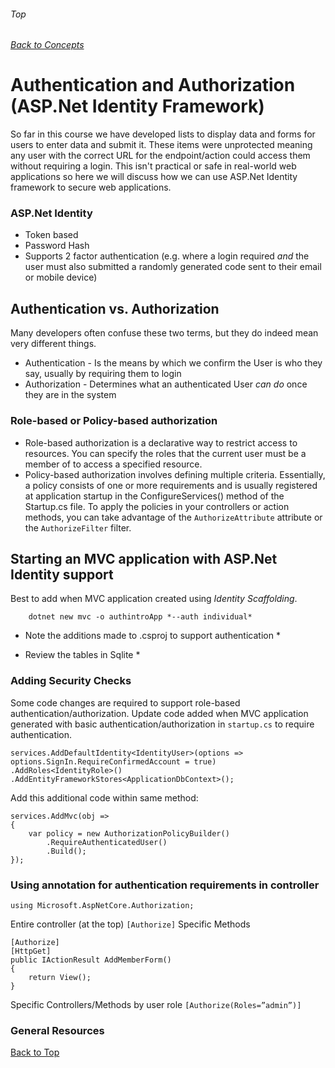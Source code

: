 ###### Top
###### [Back to Concepts](./README.md)
# Authentication and Authorization (ASP.Net Identity Framework)
So far in this course we have developed lists to display data and forms for users to enter data and submit it. These items were unprotected meaning any user with the correct URL for the endpoint/action could access them without requiring a login. This isn't practical or safe in real-world web applications so here we will discuss how we can use ASP.Net Identity framework to secure web applications.

### ASP.Net Identity
- Token based
- Password Hash
- Supports 2 factor authentication (e.g. where a login required *and* the user must also submitted a randomly generated code sent to their email or mobile device)

## Authentication vs. Authorization
Many developers often confuse these two terms, but they do indeed mean very different things.
- Authentication - Is the means by which we confirm the User is who they say, usually by requiring them to login
- Authorization - Determines what an authenticated User *can do* once they are in the system

### Role-based or Policy-based authorization 
- Role-based authorization is a declarative way to restrict access to resources. You can specify the roles that the current user must be a member of to access a specified resource.
- Policy-based authorization involves defining multiple criteria. Essentially, a policy consists of one or more requirements and is usually registered at application startup in the ConfigureServices() method of the Startup.cs file. To apply the policies in your controllers or action methods, you can take advantage of the `AuthorizeAttribute` attribute or the `AuthorizeFilter` filter.

## Starting an MVC application with ASP.Net Identity support
Best to add when MVC application created using *Identity Scaffolding*.
```
	dotnet new mvc -o authintroApp *--auth individual*
```

* Note the additions made to .csproj to support authentication *


* Review the tables in Sqlite *


### Adding Security Checks

Some code changes are required to support role-based authentication/authorization. Update code added when MVC application generated with basic authentication/authorization in `startup.cs` to require authentication.

```
services.AddDefaultIdentity<IdentityUser>(options => options.SignIn.RequireConfirmedAccount = true)
.AddRoles<IdentityRole>()
.AddEntityFrameworkStores<ApplicationDbContext>();
```

Add this additional code within same method:
```
services.AddMvc(obj =>
{
	var policy = new AuthorizationPolicyBuilder()
		.RequireAuthenticatedUser()
		.Build();
});
```
### Using annotation for authentication requirements in controller
```
using Microsoft.AspNetCore.Authorization;
```
Entire controller (at the top)
```[Authorize]```
Specific Methods
```
[Authorize]
[HttpGet]
public IActionResult AddMemberForm()
{
	return View();
}
```
Specific Controllers/Methods by user role
```[Authorize(Roles=”admin”)]```


### General Resources 


[Back to Top](#Top)
